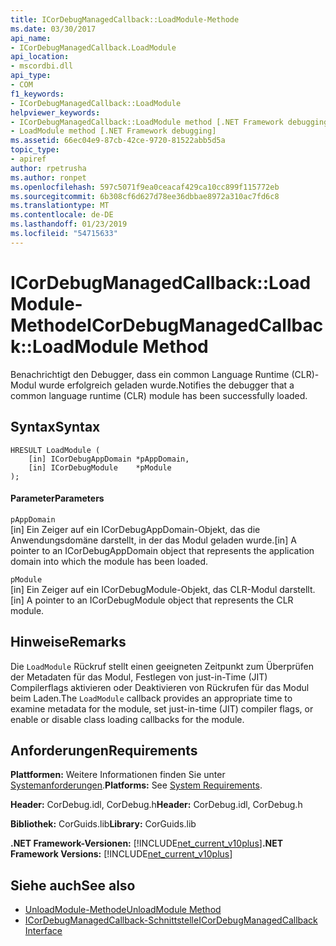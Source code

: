 ```yaml
---
title: ICorDebugManagedCallback::LoadModule-Methode
ms.date: 03/30/2017
api_name:
- ICorDebugManagedCallback.LoadModule
api_location:
- mscordbi.dll
api_type:
- COM
f1_keywords:
- ICorDebugManagedCallback::LoadModule
helpviewer_keywords:
- ICorDebugManagedCallback::LoadModule method [.NET Framework debugging]
- LoadModule method [.NET Framework debugging]
ms.assetid: 66ec04e9-87cb-42ce-9720-81522abb5d5a
topic_type:
- apiref
author: rpetrusha
ms.author: ronpet
ms.openlocfilehash: 597c5071f9ea0ceacaf429ca10cc899f115772eb
ms.sourcegitcommit: 6b308cf6d627d78ee36dbbae8972a310ac7fd6c8
ms.translationtype: MT
ms.contentlocale: de-DE
ms.lasthandoff: 01/23/2019
ms.locfileid: "54715633"
---
```

# <a name="icordebugmanagedcallbackloadmodule-method"></a><span data-ttu-id="23296-102">ICorDebugManagedCallback::LoadModule-Methode</span><span class="sxs-lookup"><span data-stu-id="23296-102">ICorDebugManagedCallback::LoadModule Method</span></span>
<span data-ttu-id="23296-103">Benachrichtigt den Debugger, dass ein common Language Runtime (CLR)-Modul wurde erfolgreich geladen wurde.</span><span class="sxs-lookup"><span data-stu-id="23296-103">Notifies the debugger that a common language runtime (CLR) module has been successfully loaded.</span></span>  
  
## <a name="syntax"></a><span data-ttu-id="23296-104">Syntax</span><span class="sxs-lookup"><span data-stu-id="23296-104">Syntax</span></span>  
  
```  
HRESULT LoadModule (  
    [in] ICorDebugAppDomain *pAppDomain,  
    [in] ICorDebugModule    *pModule  
);  
```  
  
#### <a name="parameters"></a><span data-ttu-id="23296-105">Parameter</span><span class="sxs-lookup"><span data-stu-id="23296-105">Parameters</span></span>  
 `pAppDomain`  
 <span data-ttu-id="23296-106">[in] Ein Zeiger auf ein ICorDebugAppDomain-Objekt, das die Anwendungsdomäne darstellt, in der das Modul geladen wurde.</span><span class="sxs-lookup"><span data-stu-id="23296-106">[in] A pointer to an ICorDebugAppDomain object that represents the application domain into which the module has been loaded.</span></span>  
  
 `pModule`  
 <span data-ttu-id="23296-107">[in] Ein Zeiger auf ein ICorDebugModule-Objekt, das CLR-Modul darstellt.</span><span class="sxs-lookup"><span data-stu-id="23296-107">[in] A pointer to an ICorDebugModule object that represents the CLR module.</span></span>  
  
## <a name="remarks"></a><span data-ttu-id="23296-108">Hinweise</span><span class="sxs-lookup"><span data-stu-id="23296-108">Remarks</span></span>  
 <span data-ttu-id="23296-109">Die `LoadModule` Rückruf stellt einen geeigneten Zeitpunkt zum Überprüfen der Metadaten für das Modul, Festlegen von just-in-Time (JIT) Compilerflags aktivieren oder Deaktivieren von Rückrufen für das Modul beim Laden.</span><span class="sxs-lookup"><span data-stu-id="23296-109">The `LoadModule` callback provides an appropriate time to examine metadata for the module, set just-in-time (JIT) compiler flags, or enable or disable class loading callbacks for the module.</span></span>  
  
## <a name="requirements"></a><span data-ttu-id="23296-110">Anforderungen</span><span class="sxs-lookup"><span data-stu-id="23296-110">Requirements</span></span>  
 <span data-ttu-id="23296-111">**Plattformen:** Weitere Informationen finden Sie unter [Systemanforderungen](../../../../docs/framework/get-started/system-requirements.md).</span><span class="sxs-lookup"><span data-stu-id="23296-111">**Platforms:** See [System Requirements](../../../../docs/framework/get-started/system-requirements.md).</span></span>  
  
 <span data-ttu-id="23296-112">**Header:** CorDebug.idl, CorDebug.h</span><span class="sxs-lookup"><span data-stu-id="23296-112">**Header:** CorDebug.idl, CorDebug.h</span></span>  
  
 <span data-ttu-id="23296-113">**Bibliothek:** CorGuids.lib</span><span class="sxs-lookup"><span data-stu-id="23296-113">**Library:** CorGuids.lib</span></span>  
  
 <span data-ttu-id="23296-114">**.NET Framework-Versionen:** [!INCLUDE[net_current_v10plus](../../../../includes/net-current-v10plus-md.md)]</span><span class="sxs-lookup"><span data-stu-id="23296-114">**.NET Framework Versions:** [!INCLUDE[net_current_v10plus](../../../../includes/net-current-v10plus-md.md)]</span></span>  
  
## <a name="see-also"></a><span data-ttu-id="23296-115">Siehe auch</span><span class="sxs-lookup"><span data-stu-id="23296-115">See also</span></span>
- [<span data-ttu-id="23296-116">UnloadModule-Methode</span><span class="sxs-lookup"><span data-stu-id="23296-116">UnloadModule Method</span></span>](../../../../docs/framework/unmanaged-api/debugging/icordebugmanagedcallback-unloadmodule-method.md)
- [<span data-ttu-id="23296-117">ICorDebugManagedCallback-Schnittstelle</span><span class="sxs-lookup"><span data-stu-id="23296-117">ICorDebugManagedCallback Interface</span></span>](../../../../docs/framework/unmanaged-api/debugging/icordebugmanagedcallback-interface.md)
